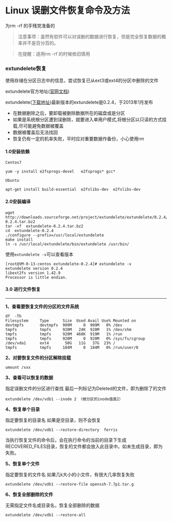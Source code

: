 # Linux 误删文件恢复命令及方法

为rm -rf 的手残党准备的

> 注意事项：虽然有软件可以对误删的数据进行恢复，但是完全恢复数据的概率并不是百分百的。

> 在提醒：适用rm -rf 的时候依旧慎用



### extundelete恢复


使用存储在分区日志中的信息，尝试恢复已从ext3或ext4的分区中删除的文件

extundelete官方地址([官网文档](http://extundelete.sourceforge.net))

extundelete([下载地址](http://downloads.sourceforge.net/project/extundelete/extundelete/0.2.4/extundelete-0.2.4.tar.bz2))最新版本的extundelete是0.2.4，于2013年1月发布

- 在数据删除之后，要卸载被删除数据所在的磁盘或是分区
- 如果是系统根分区遭到误删除，就要进入单用户模式,将根分区以只读的方式挂载,尽可能避免数据被覆盖
- 数据被覆盖后无法找回
- 恢复仍有一定的机率失败，平时应对重要数据作备份，小心使用rm

#### 1.0安装依赖

`Centos7`

```shell
yum -y install e2fsprogs-devel   e2fsprogs* gcc*
```

`Ubuntu`

```shell
apt-get install build-essential  e2fslibs-dev  e2fslibs-dev
```

#### 2.0安装编译

```shell
wget http://downloads.sourceforge.net/project/extundelete/extundelete/0.2.4/extundelete-0.2.4.tar.bz2
tar -xf  extundelete-0.2.4.tar.bz2
cd  extundelete-0.2.4
./configure --prefix=/usr/local/extundelete
make install
ln -s /usr/local/extundelete/bin/extundelete /usr/bin/
```

使用`extundelete -v`可以查看版本

```shell
[root@VM-0-13-centos extundelete-0.2.4]# extundelete -v
extundelete version 0.2.4
libext2fs version 1.42.9
Processor is little endian.
```

#### 3.0 进行文件恢复

------

**1、查看要恢复文件的分区的文件系统**

```shell
df  -Th
Filesystem     Type      Size  Used Avail Use% Mounted on
devtmpfs       devtmpfs  909M     0  909M   0% /dev
tmpfs          tmpfs     920M   24K  920M   1% /dev/shm
tmpfs          tmpfs     920M  468K  919M   1% /run
tmpfs          tmpfs     920M     0  920M   0% /sys/fs/cgroup
/dev/vda1      ext4       50G   11G   37G  23% /
tmpfs          tmpfs     184M     0  184M   0% /run/user/0
```

**2、对要恢复文件的分区解除挂载**

```shell
umount /xxx
```

**3、查看可以恢复的数据**

指定误删文件的分区进行查找
最后一列标记为Deleted的文件，即为删除了的文件

```shell
extundelete /dev/vdb1 --inode 2 （根分区的inode值是2）
```

**4、恢复单个目录**

指定要恢复的目录名
如果是空目录，则不会恢复

```shell
extundelete /dev/vdb1 --restore-directory  ferris
```

当执行恢复文件的命令后，会在执行命令的当前的目录下生成RECOVERED_FILES目录，恢复的文件都会放入此目录中。如未生成目录，即为失败。

**5、恢复单个文件**

指定要恢复的文件名
如果几k大小的小文件，有很大几率恢复失败

```shell
extundelete /dev/vdb1 --restore-file openssh-7.7p1.tar.g
```

**6、恢复全部删除的文件**

无需指定文件名或目录名，恢复全部删除的数据

```shell
extundelete /dev/vdb1 --restore-all
```

